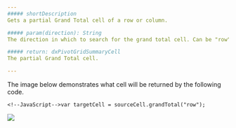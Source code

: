 ```yaml
---
##### shortDescription
Gets a partial Grand Total cell of a row or column.

##### param(direction): String
The direction in which to search for the grand total cell. Can be "row" or "column".

##### return: dxPivotGridSummaryCell
The partial Grand Total cell.

---
```

The image below demonstrates what cell will be returned by the following code.

    <!--JavaScript-->var targetCell = sourceCell.grandTotal("row");

![](/Content/images/doc/18_2/DataGrid/PivotGrid_GT.png)